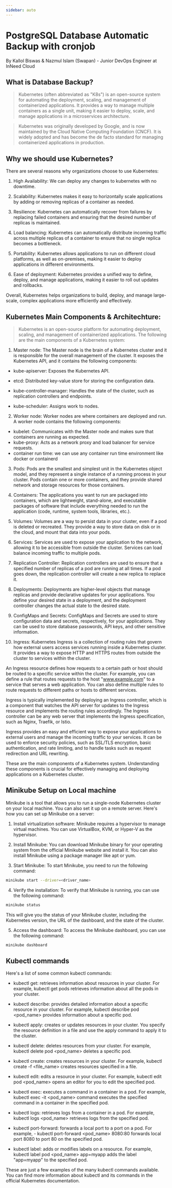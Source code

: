 ```yaml
---
sidebar: auto
---
```


# PostgreSQL Database Automatic Backup with cronjob

By Kallol Biswas & Nazmul Islam (Swapan) - Junior DevOps Engineer at InNeed Cloud

## What is Database Backup?

> Kubernetes (often abbreviated as "K8s") is an open-source system for automating the deployment, scaling, and management of containerized applications. It provides a way to manage multiple containers as a single unit, making it easier to deploy, scale, and manage applications in a microservices architecture.

> Kubernetes was originally developed by Google, and is now maintained by the Cloud Native Computing Foundation (CNCF). It is widely adopted and has become the de facto standard for managing containerized applications in production.

## Why we should use Kubernetes?

There are several reasons why organizations choose to use Kubernetes:

1. High Availability: We can deploy any changes to kubernetes with no downtime.

2. Scalability: Kubernetes makes it easy to horizontally scale applications by adding or removing replicas of a container as needed.

3. Resilience: Kubernetes can automatically recover from failures by replacing failed containers and ensuring that the desired number of replicas is maintained.

4. Load balancing: Kubernetes can automatically distribute incoming traffic across multiple replicas of a container to ensure that no single replica becomes a bottleneck.

5. Portability: Kubernetes allows applications to run on different cloud platforms, as well as on-premises, making it easier to deploy applications in different environments.

6. Ease of deployment: Kubernetes provides a unified way to define, deploy, and manage applications, making it easier to roll out updates and rollbacks.

Overall, Kubernetes helps organizations to build, deploy, and manage large-scale, complex applications more efficiently and effectively.

## Kubernetes Main Components & Architechture:

> Kubernetes is an open-source platform for automating deployment, scaling, and management of containerized applications. The following are the main components of a Kubernetes system:

1. Master node: The Master node is the brain of a Kubernetes cluster and it is responsible for the overall management of the cluster. It exposes the Kubernetes API, and it contains the following components:

- kube-apiserver: Exposes the Kubernetes API.

- etcd: Distributed key-value store for storing the configuration data.
- kube-controller-manager: Handles the state of the cluster, such as replication controllers and endpoints.
- kube-scheduler: Assigns work to nodes.

2. Worker node: Worker nodes are where containers are deployed and run. A worker node contains the following components:

- kubelet: Communicates with the Master node and makes sure that containers are running as expected.
- kube-proxy: Acts as a network proxy and load balancer for service requests.
- container run time: we can use any container run time environment like docker or containerd

3. Pods: Pods are the smallest and simplest unit in the Kubernetes object model, and they represent a single instance of a running process in your cluster. Pods contain one or more containers, and they provide shared network and storage resources for those containers.
4. Containers: The applications you want to run are packaged into containers, which are lightweight, stand-alone, and executable packages of software that include everything needed to run the application (code, runtime, system tools, libraries, etc.).
5. Volumes: Volumes are a way to persist data in your cluster, even if a pod is deleted or recreated. They provide a way to store data on disk or in the cloud, and mount that data into your pods.

6. Services: Services are used to expose your application to the network, allowing it to be accessible from outside the cluster. Services can load balance incoming traffic to multiple pods.

7. Replication Controller: Replication controllers are used to ensure that a specified number of replicas of a pod are running at all times. If a pod goes down, the replication controller will create a new replica to replace it.

8. Deployments: Deployments are higher-level objects that manage replicas and provide declarative updates for your applications. You define your desired state in a deployment, and the deployment controller changes the actual state to the desired state.

9. ConfigMaps and Secrets: ConfigMaps and Secrets are used to store configuration data and secrets, respectively, for your applications. They can be used to store database passwords, API keys, and other sensitive information.

10. Ingress: Kubernetes Ingress is a collection of routing rules that govern how external users access services running inside a Kubernetes cluster. It provides a way to expose HTTP and HTTPS routes from outside the cluster to services within the cluster.

An Ingress resource defines how requests to a certain path or host should be routed to a specific service within the cluster. For example, you can define a rule that routes requests to the host "www.example.com" to a service that serves a web application. You can also define multiple rules to route requests to different paths or hosts to different services.

Ingress is typically implemented by deploying an Ingress controller, which is a component that watches the API server for updates to the Ingress resource and implements the routing rules accordingly. The Ingress controller can be any web server that implements the Ingress specification, such as Nginx, Traefik, or Istio.

Ingress provides an easy and efficient way to expose your applications to external users and manage the incoming traffic to your services. It can be used to enforce security policies, such as SSL/TLS encryption, basic authentication, and rate limiting, and to handle tasks such as request redirection and URL rewriting.

These are the main components of a Kubernetes system. Understanding these components is crucial for effectively managing and deploying applications on a Kubernetes cluster.

## Minikube Setup on Local machine

Minikube is a tool that allows you to run a single-node Kubernetes cluster on your local machine. You can also set it up on a remote server. Here's how you can set up Minikube on a server:

1. Install virtualization software: Minikube requires a hypervisor to manage virtual machines. You can use VirtualBox, KVM, or Hyper-V as the hypervisor.

2. Install Minikube: You can download Minikube binary for your operating system from the official Minikube website and install it. You can also install Minikube using a package manager like apt or yum.

3. Start Minikube: To start Minikube, you need to run the following command:

```sh
minikube start --driver=<driver_name>
```

4. Verify the installation: To verify that Minikube is running, you can use the following command:

```sh
minikube status
```

This will give you the status of your Minikube cluster, including the Kubernetes version, the URL of the dashboard, and the state of the cluster.

5. Access the dashboard: To access the Minikube dashboard, you can use the following command:

```sh
minikube dashboard
```

## Kubectl commands

Here's a list of some common kubectl commands:

- kubectl get: retrieves information about resources in your cluster. For example, kubectl get pods retrieves information about all the pods in your cluster.

- kubectl describe: provides detailed information about a specific resource in your cluster. For example, kubectl describe pod <pod_name> provides information about a specific pod.

- kubectl apply: creates or updates resources in your cluster. You specify the resource definition in a file and use the apply command to apply it to the cluster.

- kubectl delete: deletes resources from your cluster. For example, kubectl delete pod <pod_name> deletes a specific pod.

- kubectl create: creates resources in your cluster. For example, kubectl create -f <file_name> creates resources specified in a file.

- kubectl edit: edits a resource in your cluster. For example, kubectl edit pod <pod_name> opens an editor for you to edit the specified pod.

- kubectl exec: executes a command in a container in a pod. For example, kubectl exec -it <pod_name> command executes the specified command in a container in the specified pod.

- kubectl logs: retrieves logs from a container in a pod. For example, kubectl logs <pod_name> retrieves logs from the specified pod.

- kubectl port-forward: forwards a local port to a port on a pod. For example, - kubectl port-forward <pod_name> 8080:80 forwards local port 8080 to port 80 on the specified pod.

- kubectl label: adds or modifies labels on a resource. For example, kubectl label pod <pod_name> app=myapp adds the label "app=myapp" to the specified pod.

These are just a few examples of the many kubectl commands available. You can find more information about kubectl and its commands in the official Kubernetes documentation.
